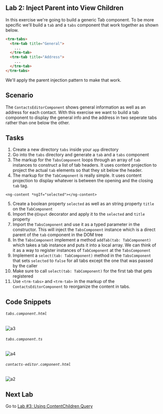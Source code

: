 ## Lab 2: Inject Parent into View Children

In this exercise we're going to build a generic Tab component. To be more specific we'll build a `tab` and a `tabs` component that work together as shown below.

```html
<trm-tabs>
  <trm-tab title="General">
    ...
  </trm-tab>
  <trm-tab title="Address">
    ...
  </trm-tab>
</trm-tabs>
```

We'll apply the parent injection pattern to make that work.

## Scenario

The `ContactsEditorComponent` shows general information as well as an address for each contact. With this exercise we want to build a tab component to display the general info and the address in two seperate tabs rather than one below the other.


## Tasks

1. Create a new directory `tabs` inside your `app` directory
2. Go into the `tabs` directory and generate a `tab` and a `tabs` component
3. The markup for the `TabsComponent` loops through an array of `tab` instances to construct a list of tab headers. It uses content projection to project the actual `tab` elements so that they sit below the header.
4. The markup for the `TabComponent` is really simple. It uses content projection to display whatever is between the opening and the closing `tab` tag.

  ```
  <ng-content *ngIf="selected"></ng-content>
  ```
5. Create a boolean property `selected` as well as an string property `title` on the `TabComponent`
6. Import the `@Input` decorator and apply it to the `selected` and `title` property
7. Import the `TabsComponent` and use it as a typed parameter in the constructor. This will inject the `TabsComponent` instance which is a direct parent of the `tab` component in the DOM tree
8. In the `TabsComponent` implement a method `addTab(tab: TabComponent)` which takes a tab instance and puts it into a local array. We can think of it as a way to register instances of `TabComponent` at the `TabsComponent`
9. Implement a `select(tab: TabComponent)` method in the `TabsComponent` that sets `selected` to `false` for all tabs except the one that was passed by the caller
10. Make sure to call `select(tab: TabComponent)` for the first tab that gets registered
11. Use `<trm-tabs>` and `<trm-tab>` in the markup of the `ContactsEditorComponent` to reorganize the content in tabs.

## Code Snippets

###### `tabs.component.html`

![a3](https://user-images.githubusercontent.com/210413/46903560-56b84a00-cf33-11e8-9fd6-9752a999d429.jpg)

###### `tabs.component.ts`

![a4](https://user-images.githubusercontent.com/210413/46903581-9e3ed600-cf33-11e8-990a-a032ea2a2c5e.jpg)

###### `contacts-editor.component.html`

![a2](https://user-images.githubusercontent.com/210413/46903530-d4c82100-cf32-11e8-8acf-c7c8f8289cbc.jpg)

## Next Lab

Go to [Lab #3: Using ContentChildren Query](exercise-3_refactor-tabs-to-use-content-children.md)


